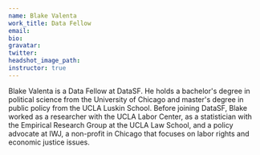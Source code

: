 ```yaml
---
name: Blake Valenta
work_title: Data Fellow
email:
bio:
gravatar:
twitter:
headshot_image_path:
instructor: true
---
```



Blake Valenta is a Data Fellow at DataSF. He holds a bachelor's degree in political science from the University of Chicago and master's degree in public policy from the UCLA Luskin School. Before joining DataSF, Blake worked as a researcher with the UCLA Labor Center, as a statistician with the Empirical Research Group at the UCLA Law School, and a policy advocate at IWJ, a non-profit in Chicago that focuses on labor rights and economic justice issues.